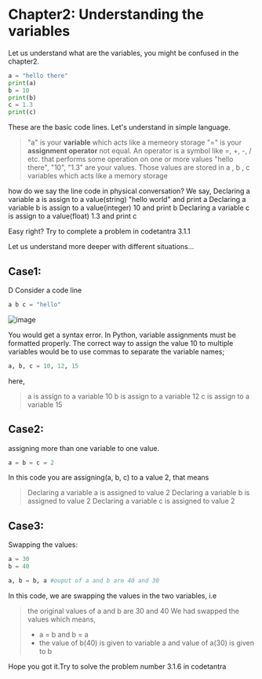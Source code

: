 # Chapter2: Understanding the variables
Let us understand what are the variables, you might be confused in the chapter2.
```py
a = "hello there"
print(a)
b = 10
print(b)
c = 1.3
print(c)
```
These are the basic code lines. Let's understand in simple language.

> "a" is your **variable** which acts like a memeory storage
> "=" is your **assignment operator** not equal. An operator is a symbol like =, +, -, / etc. that performs some operation on one or more values
> "hello there", "10", "1.3" are your values. Those values are stored in a , b , c variables which acts like a memory storage

how do we say the line code in physical conversation?
We say,
Declaring a variable a is assign to a value(string) "hello world" and print a
Declaring a variable b is assign to a value(integer) 10 and print b
Declaring a variable c is assign to a value(float) 1.3 and print c

Easy right? Try to complete a problem in codetantra 3.1.1

Let us understand more deeper with different situations...
## Case1:
D
Consider a code line
```py
a b c = "hello"
```
![image](https://github.com/user-attachments/assets/3351c1e5-95cf-46e5-95af-5593b7e40e73)

You would get a syntax error. In Python, variable assignments must be formatted properly. The correct way to assign the value 10 to multiple variables would be to use commas to separate the variable names;
```py
a, b, c = 10, 12, 15
```
here,
> a is assign to a variable 10
> b is assign to a variable 12
> c is assign to a variable 15

## Case2:
assigning more than one variable to one value.
```py
a = b = c = 2
```
In this code you are assigning(a, b, c) to a value 2, that means
> Declaring a variable a is assigned to value 2
> Declaring a variable b is assigned to value 2
> Declaring a variable c is assigned to value 2

## Case3:
Swapping the values:
```py
a = 30
b = 40

a, b = b, a #ouput of a and b are 40 and 30 
```
In this code, we are swapping the values in the two variables, i.e
> the original values of a and b are 30 and 40
> We had swapped the values which means,
> - a = b and b = a
> - the value of b(40) is given to variable a and value of a(30) is given to b

Hope you got it.Try to solve the problem number 3.1.6 in codetantra



